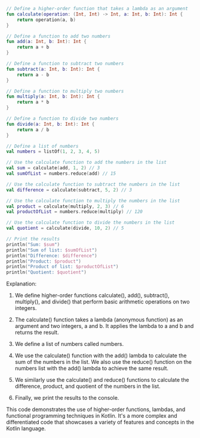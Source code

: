 ```kotlin
// Define a higher-order function that takes a lambda as an argument
fun calculate(operation: (Int, Int) -> Int, a: Int, b: Int): Int {
    return operation(a, b)
}

// Define a function to add two numbers
fun add(a: Int, b: Int): Int {
    return a + b
}

// Define a function to subtract two numbers
fun subtract(a: Int, b: Int): Int {
    return a - b
}

// Define a function to multiply two numbers
fun multiply(a: Int, b: Int): Int {
    return a * b
}

// Define a function to divide two numbers
fun divide(a: Int, b: Int): Int {
    return a / b
}

// Define a list of numbers
val numbers = listOf(1, 2, 3, 4, 5)

// Use the calculate function to add the numbers in the list
val sum = calculate(add, 1, 2) // 3
val sumOfList = numbers.reduce(add) // 15

// Use the calculate function to subtract the numbers in the list
val difference = calculate(subtract, 5, 2) // 3

// Use the calculate function to multiply the numbers in the list
val product = calculate(multiply, 2, 3) // 6
val productOfList = numbers.reduce(multiply) // 120

// Use the calculate function to divide the numbers in the list
val quotient = calculate(divide, 10, 2) // 5

// Print the results
println("Sum: $sum")
println("Sum of list: $sumOfList")
println("Difference: $difference")
println("Product: $product")
println("Product of list: $productOfList")
println("Quotient: $quotient")
```

Explanation:

1. We define higher-order functions calculate(), add(), subtract(), multiply(), and divide() that perform basic arithmetic operations on two integers.

2. The calculate() function takes a lambda (anonymous function) as an argument and two integers, a and b. It applies the lambda to a and b and returns the result.

3. We define a list of numbers called numbers.

4. We use the calculate() function with the add() lambda to calculate the sum of the numbers in the list. We also use the reduce() function on the numbers list with the add() lambda to achieve the same result.

5. We similarly use the calculate() and reduce() functions to calculate the difference, product, and quotient of the numbers in the list.

6. Finally, we print the results to the console.

This code demonstrates the use of higher-order functions, lambdas, and functional programming techniques in Kotlin. It's a more complex and differentiated code that showcases a variety of features and concepts in the Kotlin language.